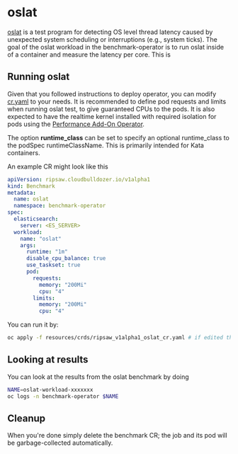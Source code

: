 # oslat

[oslat](https://github.com/xzpeter/oslat) is a test program for detecting OS level thread latency caused by unexpected system scheduling or interruptions (e.g., system ticks).
The goal of the oslat workload in the benchmark-operator is to run oslat inside of a container and measure the latency per core. This is

## Running oslat

Given that you followed instructions to deploy operator, you can modify [cr.yaml](../config/samples/oslat/cr.yaml) to your needs.
It is recommended to define pod requests and limits when running oslat test, to give guaranteed CPUs to the pods. It is also expected to have the
realtime kernel installed with required isolation for pods using the [Performance Add-On Operator](https://github.com/openshift-kni/performance-addon-operators).

The option **runtime_class** can be set to specify an optional
runtime_class to the podSpec runtimeClassName.  This is primarily
intended for Kata containers.

An example CR might look like this

```yaml
apiVersion: ripsaw.cloudbulldozer.io/v1alpha1
kind: Benchmark
metadata:
  name: oslat
  namespace: benchmark-operator
spec:
  elasticsearch:
    server: <ES_SERVER>
  workload:
    name: "oslat"
    args:
      runtime: "1m"
      disable_cpu_balance: true
      use_taskset: true
      pod:
        requests:
          memory: "200Mi"
          cpu: "4"
        limits:
          memory: "200Mi"
          cpu: "4"
```

You can run it by:

```bash
oc apply -f resources/crds/ripsaw_v1alpha1_oslat_cr.yaml # if edited the original one
```
## Looking at results

You can look at the results from the oslat benchmark by doing

```bash
NAME=oslat-workload-xxxxxxx
oc logs -n benchmark-operator $NAME
```

## Cleanup

When you're done simply delete the benchmark CR; the job and its pod will be garbage-collected automatically.


